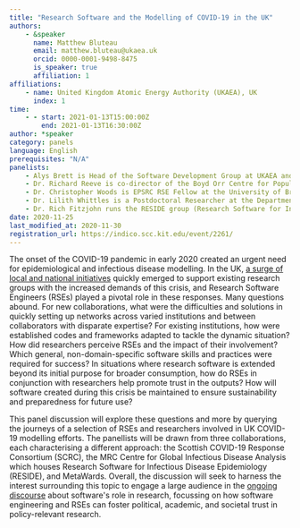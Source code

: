 ```yaml
---
title: "Research Software and the Modelling of COVID-19 in the UK"
authors:
    - &speaker
      name: Matthew Bluteau
      email: matthew.bluteau@ukaea.uk
      orcid: 0000-0001-9498-8475
      is_speaker: true
      affiliation: 1
affiliations:
    - name: United Kingdom Atomic Energy Authority (UKAEA), UK
      index: 1
time:
    - - start: 2021-01-13T15:00:00Z
        end: 2021-01-13T16:30:00Z
author: *speaker
category: panels
language: English
prerequisites: "N/A"
panelists: 
    - Alys Brett is Head of the Software Development Group at UKAEA and has coordinated the national RSE involvement in SCRC (Scottish COVID-19 Response Consortium), which is part of the broader Royal Society RAMP call to action. She has first-hand experience of quickly establishing projects that brought together RSEs and modellers from different backgrounds. 
    - Dr. Richard Reeve is co-director of the Boyd Orr Centre for Population and Ecosystem Health at the University of Glasgow and leads the modelling work of SCRC as a joint founder. As an academic researcher who also advocates within the RSE community, he offers a bridging perspective between RSEs and researchers and why their relationship is so important for projects like this.
    - Dr. Christopher Woods is EPSRC RSE Fellow at the University of Bristol's Advanced Computing Research Centre and got involved in the MetaWards project near the beginning of the pandemic. Chris took a unique and well-documented approach of adopting the existing code and translating it into Python, which proved to be an effective way of building trust in the original software.
    - Dr. Lilith Whittles is a Postdoctoral Researcher at the Department of Infectious Disease Epidemiology, Imperial College. Currently, she is applying her expertise in the mathematical modelling of disease transmission to the real-time modelling of the COVID-19 epidemic, working closely with RSEs to achieve this goal.
    - Dr. Rich Fitzjohn runs the RESIDE group (Research Software for Infectious Disease Epidemiology) at Imperial College. He collaborated with Dr. Whittles directly to support the development of her model. His group has worked with epidemiologists in the MRC Centre for Global Infectious Disease Analysis for the last 5 years, including the response to previous Ebola outbreaks.
date: 2020-11-25
last_modified_at: 2020-11-30
registration_url: https://indico.scc.kit.edu/event/2261/
---
```

The onset of the COVID-19 pandemic in early 2020 created an urgent need for
epidemiological and infectious disease modelling. In the UK, [a surge of local
and national initiatives][1] quickly emerged to support existing research groups
with the increased demands of this crisis, and Research Software Engineers
(RSEs) played a pivotal role in these responses. Many questions abound. For new
collaborations, what were the difficulties and solutions in quickly setting up
networks across varied institutions and between collaborators with disparate
expertise? For existing institutions, how were established codes and frameworks
adapted to tackle the dynamic situation? How did researchers perceive RSEs and
the impact of their involvement?  Which general, non-domain-specific software
skills and practices were required for success? In situations where research
software is extended beyond its initial purpose for broader consumption, how do
RSEs in conjunction with researchers help promote trust in the outputs? How
will software created during this crisis be maintained to ensure sustainability
and preparedness for future use?

This panel discussion will explore these questions and more by querying the
journeys of a selection of RSEs and researchers involved in UK COVID-19
modelling efforts. The panellists will be drawn from three collaborations, each
characterising a different approach: the Scottish COVID-19 Response Consortium
(SCRC), the MRC Centre for Global Infectious Disease Analysis which houses
Research Software for Infectious Disease Epidemiology (RESIDE), and MetaWards.
Overall, the discussion will seek to harness the interest surrounding this
topic to engage a large audience in the [ongoing discourse][2] about software's
role in research, focussing on how software engineering and RSEs can foster
political, academic, and societal trust in policy-relevant research.

[1]: https://society-rse.org/rse-contributions-to-covid-19-research/
[2]: https://www.researchprofessionalnews.com/rr-news-uk-views-of-the-uk-2020-5-critique-software-but-understand-the-constraints-it-s-written-under/
